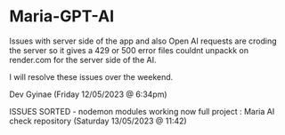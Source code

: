 # Maria-GPT-AI
Issues with server side of the app and also Open AI requests are croding the server so it gives a 429 or 500 error
files couldnt unpackk on render.com for the server side of the AI.

I will resolve these issues over the weekend.


Dev Gyinae (Friday 12/05/2023  @ 6:34pm)


ISSUES SORTED - nodemon modules working now 
full project : Maria AI 
check repository
(Saturday 13/05/2023 @ 11:42)
